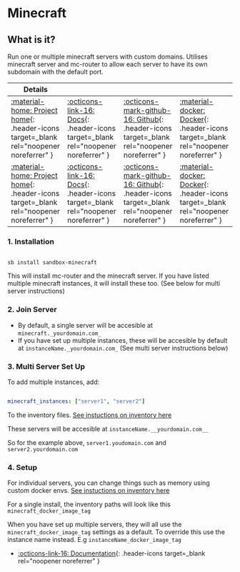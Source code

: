 # Minecraft

## What is it?

Run one or multiple minecraft servers with custom domains. Utilises minecraft server and mc-router to allow each server to have its own subdomain with the default port.

| Details     |             |             |             |
|-------------|-------------|-------------|-------------|
| [:material-home: Project home](https://github.com/itzg/docker-minecraft-server){: .header-icons target=_blank rel="noopener noreferrer" } | [:octicons-link-16: Docs](https://github.com/itzg/docker-minecraft-server){: .header-icons target=_blank rel="noopener noreferrer" } | [:octicons-mark-github-16: Github](https://github.com/itzg/docker-minecraft-server){: .header-icons target=_blank rel="noopener noreferrer" } | [:material-docker: Docker](https://hub.docker.com/r/itzg/minecraft-server){: .header-icons target=_blank rel="noopener noreferrer" }
| [:material-home: Project home](https://github.com/itzg/mc-router){: .header-icons target=_blank rel="noopener noreferrer" } | [:octicons-link-16: Docs](https://github.com/itzg/mc-router){: .header-icons target=_blank rel="noopener noreferrer" } | [:octicons-mark-github-16: Github](https://github.com/itzg/mc-router){: .header-icons target=_blank rel="noopener noreferrer" } | [:material-docker: Docker](https://hub.docker.com/r/itzg/mc-router){: .header-icons target=_blank rel="noopener noreferrer" }

### 1. Installation

``` shell

sb install sandbox-minecraft

```

This will install mc-router and the minecraft server. If you have listed multiple minecraft instances, it will install these too. (See below for multi server instructions)

### 2. Join Server

- By default, a single server will be accesible at  `minecraft._yourdomain.com_`
- If you have set up multiple instances, these will be accesible by default at `instanceName._yourdomain.com_` (See multi server instructions below)

### 3. Multi Server Set Up

To add multiple instances, add:

```yaml

minecraft_instances: ["server1", "server2"]

```

To the inventory files. [See instuctions on inventory here](https://docs.saltbox.dev/saltbox/inventory/)

These servers will be accesible at `instanceName.__yourdomain.com__`

So for the example above, `server1.youdomain.com` and `server2.yourdomain.com`

### 4. Setup

For individual servers, you can change things such as memory using custom docker envs. [See instuctions on inventory here](https://docs.saltbox.dev/saltbox/inventory/)

For a single install, the inventory paths will look like this `minecraft_docker_image_tag`

When you have set up multiple servers, they will all use the `minecraft_docker_image_tag` settings as a default. To override this use the instance name instead. E.g `instanceName_docker_image_tag`
- [:octicons-link-16: Documentation](https://github.com/itzg/docker-minecraft-server){: .header-icons target=_blank rel="noopener noreferrer" }
